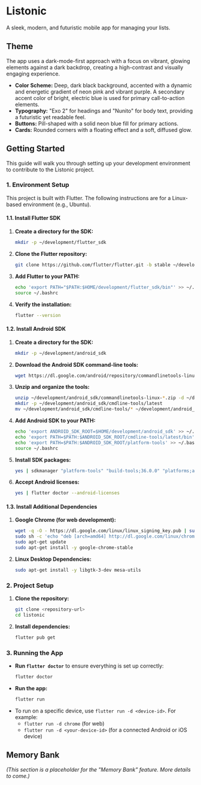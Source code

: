 # Listonic

A sleek, modern, and futuristic mobile app for managing your lists.

## Theme

The app uses a dark-mode-first approach with a focus on vibrant, glowing elements against a dark backdrop, creating a high-contrast and visually engaging experience.

- **Color Scheme:** Deep, dark black background, accented with a dynamic and energetic gradient of neon pink and vibrant purple. A secondary accent color of bright, electric blue is used for primary call-to-action elements.
- **Typography:** "Exo 2" for headings and "Nunito" for body text, providing a futuristic yet readable feel.
- **Buttons:** Pill-shaped with a solid neon blue fill for primary actions.
- **Cards:** Rounded corners with a floating effect and a soft, diffused glow.

## Getting Started

This guide will walk you through setting up your development environment to contribute to the Listonic project.

### 1. Environment Setup

This project is built with Flutter. The following instructions are for a Linux-based environment (e.g., Ubuntu).

#### 1.1. Install Flutter SDK

1.  **Create a directory for the SDK:**
    ```bash
    mkdir -p ~/development/flutter_sdk
    ```
2.  **Clone the Flutter repository:**
    ```bash
    git clone https://github.com/flutter/flutter.git -b stable ~/development/flutter_sdk
    ```
3.  **Add Flutter to your PATH:**
    ```bash
    echo 'export PATH="$PATH:$HOME/development/flutter_sdk/bin"' >> ~/.bashrc
    source ~/.bashrc
    ```
4.  **Verify the installation:**
    ```bash
    flutter --version
    ```

#### 1.2. Install Android SDK

1.  **Create a directory for the SDK:**
    ```bash
    mkdir -p ~/development/android_sdk
    ```
2.  **Download the Android SDK command-line tools:**
    ```bash
    wget https://dl.google.com/android/repository/commandlinetools-linux-13114758_latest.zip -P ~/development/android_sdk
    ```
3.  **Unzip and organize the tools:**
    ```bash
    unzip ~/development/android_sdk/commandlinetools-linux-*.zip -d ~/development/android_sdk
    mkdir -p ~/development/android_sdk/cmdline-tools/latest
    mv ~/development/android_sdk/cmdline-tools/* ~/development/android_sdk/cmdline-tools/latest/
    ```
4.  **Add Android SDK to your PATH:**
    ```bash
    echo 'export ANDROID_SDK_ROOT=$HOME/development/android_sdk' >> ~/.bashrc
    echo 'export PATH=$PATH:$ANDROID_SDK_ROOT/cmdline-tools/latest/bin' >> ~/.bashrc
    echo 'export PATH=$PATH:$ANDROID_SDK_ROOT/platform-tools' >> ~/.bashrc
    source ~/.bashrc
    ```
5.  **Install SDK packages:**
    ```bash
    yes | sdkmanager "platform-tools" "build-tools;36.0.0" "platforms;android-34"
    ```
6.  **Accept Android licenses:**
    ```bash
    yes | flutter doctor --android-licenses
    ```

#### 1.3. Install Additional Dependencies

1.  **Google Chrome (for web development):**
    ```bash
    wget -q -O - https://dl.google.com/linux/linux_signing_key.pub | sudo apt-key add -
    sudo sh -c 'echo "deb [arch=amd64] http://dl.google.com/linux/chrome/deb/ stable main" >> /etc/apt/sources.list.d/google-chrome.list'
    sudo apt-get update
    sudo apt-get install -y google-chrome-stable
    ```
2.  **Linux Desktop Dependencies:**
    ```bash
    sudo apt-get install -y libgtk-3-dev mesa-utils
    ```

### 2. Project Setup

1.  **Clone the repository:**
    ```bash
    git clone <repository-url>
    cd listonic
    ```
2.  **Install dependencies:**
    ```bash
    flutter pub get
    ```

### 3. Running the App

-   **Run `flutter doctor`** to ensure everything is set up correctly:
    ```bash
    flutter doctor
    ```
-   **Run the app:**
    ```bash
    flutter run
    ```
-   To run on a specific device, use `flutter run -d <device-id>`. For example:
    -   `flutter run -d chrome` (for web)
    -   `flutter run -d <your-device-id>` (for a connected Android or iOS device)

## Memory Bank

*(This section is a placeholder for the "Memory Bank" feature. More details to come.)*

